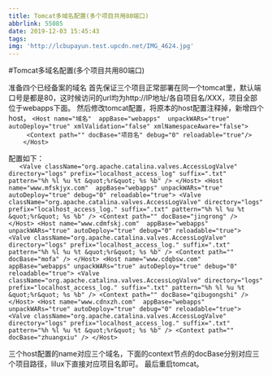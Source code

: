 ```yaml
---
title: Tomcat多域名配置(多个项目共用80端口)
abbrlink: 55085
date: 2019-12-03 15:45:43
tags:
img: 'http://lcbupayun.test.upcdn.net/IMG_4624.jpg'
---
```

#Tomcat多域名配置(多个项目共用80端口)

准备四个已经备案的域名
首先保证三个项目正常部署在同一个tomcat里，默认端口号是都是80，这时候访问的url均为http://IP地址/各自项目名/XXX，项目全部位于webapps下面。
然后修改tomcat配置，将原本的host配置注释掉，新增四个host，
``<Host name="域名"  appBase="webapps"  unpackWARs="true" autoDeploy="true" xmlValidation="false" xmlNamespaceAware="false">
         <Context path="" docBase="项目名" debug="0" reloadable="true"/> 
      </Host>``

配置如下：      
`    <Valve className="org.apache.catalina.valves.AccessLogValve" directory="logs"
prefix="localhost_access_log" suffix=".txt"
pattern="%h %l %u %t &quot;%r&quot; %s %b" />
</Host>
<Host name="www.mfskjyx.com"  appBase="webapps"
unpackWARs="true" autoDeploy="true" debug="0" reloadable="true">
<Valve className="org.apache.catalina.valves.AccessLogValve" directory="logs"
prefix="localhost_access_log." suffix=".txt"
pattern="%h %l %u %t &quot;%r&quot; %s %b" />
<Context path="" docBase="jingrong" />
</Host>
<Host name="www.cdmfskj.com"  appBase="webapps"
unpackWARs="true" autoDeploy="true" debug="0" reloadable="true">
<Valve className="org.apache.catalina.valves.AccessLogValve" directory="logs"
prefix="localhost_access_log." suffix=".txt"
pattern="%h %l %u %t &quot;%r&quot; %s %b" />
<Context path="" docBase="mofa" />
</Host>
<Host name="www.cdqbsw.com"  appBase="webapps"
unpackWARs="true" autoDeploy="true" debug="0" reloadable="true">
<Valve className="org.apache.catalina.valves.AccessLogValve" directory="logs"
prefix="localhost_access_log." suffix=".txt"
pattern="%h %l %u %t &quot;%r&quot; %s %b" />
<Context path="" docBase="qibugongshi" />
</Host>
<Host name="www.cdnxzh.com"  appBase="webapps"
unpackWARs="true" autoDeploy="true" debug="0" reloadable="true">
<Valve className="org.apache.catalina.valves.AccessLogValve" directory="logs"
prefix="localhost_access_log." suffix=".txt"
pattern="%h %l %u %t &quot;%r&quot; %s %b" />
<Context path="" docBase="zhuangxiu" />
</Host>
`

三个host配置的name对应三个域名，下面的context节点的docBase分别对应三个项目路径，lilux下直接对应项目名即可。
最后重启tomcat。

